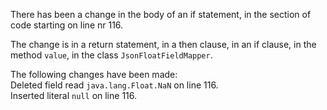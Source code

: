 There has been a change in the body of an if statement, in the section of code starting on line nr 116.
  
The change is in a return statement, in a then clause, in an if clause, in the method ```value```, in the class ```JsonFloatFieldMapper```.
  
The following changes have been made:  
Deleted field read ```java.lang.Float.NaN``` on line 116.  
Inserted literal ```null``` on line 116.  
